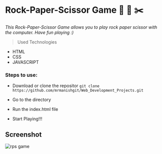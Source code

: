 # Rock-Paper-Scissor Game 🗿 📜 ✂️


*This Rock-Paper-Scissor Game allows you to play rock paper scissor with the computer. Have fun playing :)*

> Used Technologies
- HTML
- CSS
- JAVASCRIPT


### Steps to use: 

- Download or clone the repositor
`
git clone https://github.com/mrmanishgit/Web_Development_Projects.git
`

- Go to the directory
- Run the index.html file
- Start Playing!!!

## Screenshot 

![rps game](https://user-images.githubusercontent.com/72425181/126103787-ef8f5c8e-cdd6-4a13-8d37-7a7eb9e9a283.png)


